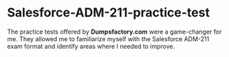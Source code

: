 # Salesforce-ADM-211-practice-test
The practice tests offered by **Dumpsfactory.com** were a game-changer for me. They allowed me to familiarize myself with the Salesforce ADM-211 exam format and identify areas where I needed to improve.
